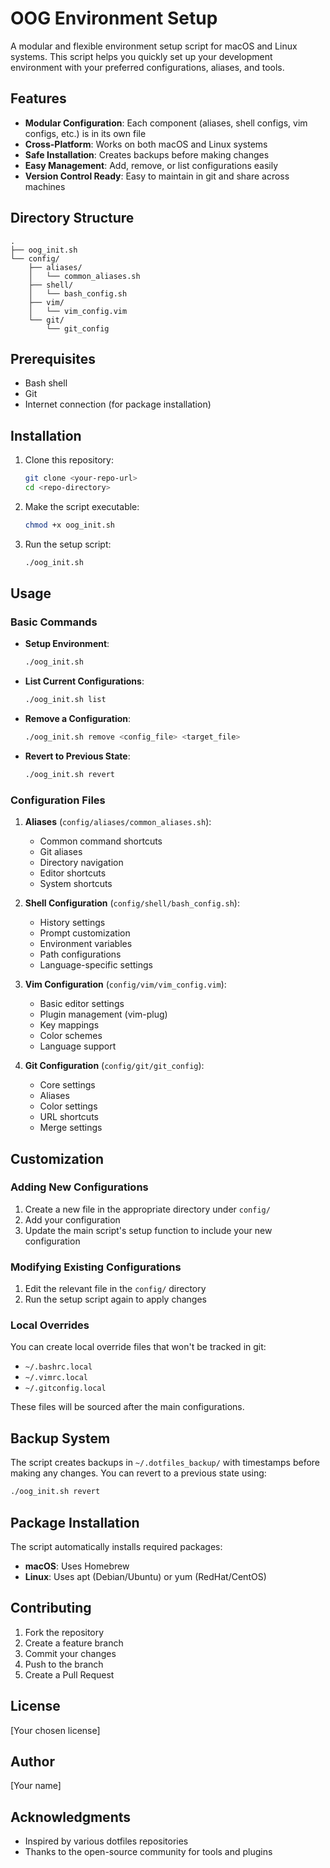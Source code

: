 # OOG Environment Setup

A modular and flexible environment setup script for macOS and Linux systems. This script helps you quickly set up your development environment with your preferred configurations, aliases, and tools.

## Features

- **Modular Configuration**: Each component (aliases, shell configs, vim configs, etc.) is in its own file
- **Cross-Platform**: Works on both macOS and Linux systems
- **Safe Installation**: Creates backups before making changes
- **Easy Management**: Add, remove, or list configurations easily
- **Version Control Ready**: Easy to maintain in git and share across machines

## Directory Structure

```
.
├── oog_init.sh
└── config/
    ├── aliases/
    │   └── common_aliases.sh
    ├── shell/
    │   └── bash_config.sh
    ├── vim/
    │   └── vim_config.vim
    └── git/
        └── git_config
```

## Prerequisites

- Bash shell
- Git
- Internet connection (for package installation)

## Installation

1. Clone this repository:
   ```bash
   git clone <your-repo-url>
   cd <repo-directory>
   ```

2. Make the script executable:
   ```bash
   chmod +x oog_init.sh
   ```

3. Run the setup script:
   ```bash
   ./oog_init.sh
   ```

## Usage

### Basic Commands

- **Setup Environment**:
  ```bash
  ./oog_init.sh
  ```

- **List Current Configurations**:
  ```bash
  ./oog_init.sh list
  ```

- **Remove a Configuration**:
  ```bash
  ./oog_init.sh remove <config_file> <target_file>
  ```

- **Revert to Previous State**:
  ```bash
  ./oog_init.sh revert
  ```

### Configuration Files

1. **Aliases** (`config/aliases/common_aliases.sh`):
   - Common command shortcuts
   - Git aliases
   - Directory navigation
   - Editor shortcuts
   - System shortcuts

2. **Shell Configuration** (`config/shell/bash_config.sh`):
   - History settings
   - Prompt customization
   - Environment variables
   - Path configurations
   - Language-specific settings

3. **Vim Configuration** (`config/vim/vim_config.vim`):
   - Basic editor settings
   - Plugin management (vim-plug)
   - Key mappings
   - Color schemes
   - Language support

4. **Git Configuration** (`config/git/git_config`):
   - Core settings
   - Aliases
   - Color settings
   - URL shortcuts
   - Merge settings

## Customization

### Adding New Configurations

1. Create a new file in the appropriate directory under `config/`
2. Add your configuration
3. Update the main script's setup function to include your new configuration

### Modifying Existing Configurations

1. Edit the relevant file in the `config/` directory
2. Run the setup script again to apply changes

### Local Overrides

You can create local override files that won't be tracked in git:
- `~/.bashrc.local`
- `~/.vimrc.local`
- `~/.gitconfig.local`

These files will be sourced after the main configurations.

## Backup System

The script creates backups in `~/.dotfiles_backup/` with timestamps before making any changes. You can revert to a previous state using:

```bash
./oog_init.sh revert
```

## Package Installation

The script automatically installs required packages:
- **macOS**: Uses Homebrew
- **Linux**: Uses apt (Debian/Ubuntu) or yum (RedHat/CentOS)

## Contributing

1. Fork the repository
2. Create a feature branch
3. Commit your changes
4. Push to the branch
5. Create a Pull Request

## License

[Your chosen license]

## Author

[Your name]

## Acknowledgments

- Inspired by various dotfiles repositories
- Thanks to the open-source community for tools and plugins 